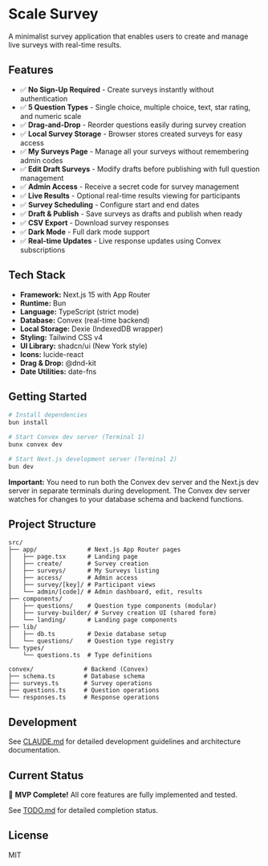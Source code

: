 # Scale Survey

A minimalist survey application that enables users to create and manage live surveys with real-time results.

## Features

- ✅ **No Sign-Up Required** - Create surveys instantly without authentication
- ✅ **5 Question Types** - Single choice, multiple choice, text, star rating, and numeric scale
- ✅ **Drag-and-Drop** - Reorder questions easily during survey creation
- ✅ **Local Survey Storage** - Browser stores created surveys for easy access
- ✅ **My Surveys Page** - Manage all your surveys without remembering admin codes
- ✅ **Edit Draft Surveys** - Modify drafts before publishing with full question management
- ✅ **Admin Access** - Receive a secret code for survey management
- ✅ **Live Results** - Optional real-time results viewing for participants
- ✅ **Survey Scheduling** - Configure start and end dates
- ✅ **Draft & Publish** - Save surveys as drafts and publish when ready
- ✅ **CSV Export** - Download survey responses
- ✅ **Dark Mode** - Full dark mode support
- ✅ **Real-time Updates** - Live response updates using Convex subscriptions

## Tech Stack

- **Framework:** Next.js 15 with App Router
- **Runtime:** Bun
- **Language:** TypeScript (strict mode)
- **Database:** Convex (real-time backend)
- **Local Storage:** Dexie (IndexedDB wrapper)
- **Styling:** Tailwind CSS v4
- **UI Library:** shadcn/ui (New York style)
- **Icons:** lucide-react
- **Drag & Drop:** @dnd-kit
- **Date Utilities:** date-fns

## Getting Started

```bash
# Install dependencies
bun install

# Start Convex dev server (Terminal 1)
bunx convex dev

# Start Next.js development server (Terminal 2)
bun dev
```

**Important:** You need to run both the Convex dev server and the Next.js dev server in separate terminals during development. The Convex dev server watches for changes to your database schema and backend functions.

## Project Structure

```
src/
├── app/              # Next.js App Router pages
│   ├── page.tsx      # Landing page
│   ├── create/       # Survey creation
│   ├── surveys/      # My Surveys listing
│   ├── access/       # Admin access
│   ├── survey/[key]/ # Participant views
│   └── admin/[code]/ # Admin dashboard, edit, results
├── components/
│   ├── questions/    # Question type components (modular)
│   ├── survey-builder/ # Survey creation UI (shared form)
│   └── landing/      # Landing page components
├── lib/
│   ├── db.ts         # Dexie database setup
│   └── questions/    # Question type registry
└── types/
    └── questions.ts  # Type definitions

convex/              # Backend (Convex)
├── schema.ts        # Database schema
├── surveys.ts       # Survey operations
├── questions.ts     # Question operations
└── responses.ts     # Response operations
```

## Development

See [CLAUDE.md](./CLAUDE.md) for detailed development guidelines and architecture documentation.

## Current Status

🎉 **MVP Complete!** All core features are fully implemented and tested.

See [TODO.md](./TODO.md) for detailed completion status.

## License

MIT
